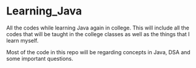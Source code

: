 # Learning_Java
All the codes while learning Java again in college. This will include all the codes that will be taught in the college classes as well as the things that I learn myself.

Most of the code in this repo will be regarding concepts in Java, DSA and some important questions.
